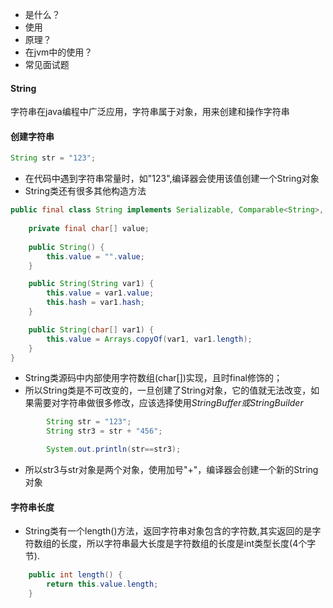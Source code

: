 - 是什么？
- 使用
- 原理？
- 在jvm中的使用？
- 常见面试题



#### String

字符串在java编程中广泛应用，字符串属于对象，用来创建和操作字符串

#### 创建字符串

~~~java
String str = "123";
~~~

- 在代码中遇到字符串常量时，如"123",编译器会使用该值创建一个String对象
- String类还有很多其他构造方法

~~~java
public final class String implements Serializable, Comparable<String>, CharSequence {
    
    private final char[] value;
    
	public String() {
        this.value = "".value;
    }

    public String(String var1) {
        this.value = var1.value;
        this.hash = var1.hash;
    }

    public String(char[] var1) {
        this.value = Arrays.copyOf(var1, var1.length);
    }
}
~~~

- String类源码中内部使用字符数组(char[])实现，且时final修饰的；
- 所以String类是不可改变的，一旦创建了String对象，它的值就无法改变，如果需要对字符串做很多修改，应该选择使用*StringBuffer或StringBuilder*

~~~java
		String str = "123";
        String str3 = str + "456";

        System.out.println(str==str3);
~~~

- 所以str3与str对象是两个对象，使用加号"+"，编译器会创建一个新的String对象

#### 字符串长度

- String类有一个length()方法，返回字符串对象包含的字符数,其实返回的是字符数组的长度，所以字符串最大长度是字符数组的长度是int类型长度(4个字节).

~~~java
    public int length() {
        return this.value.length;
    }
~~~



















